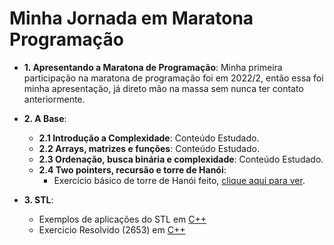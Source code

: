 # Minha Jornada em Maratona Programação

- **1. Apresentando a Maratona de Programação**: Minha primeira participação na maratona de programação foi em 2022/2, então essa foi minha apresentação, já direto mão na massa sem nunca ter contato anteriormente.

- **2. A Base**:
    - **2.1 Introdução a Complexidade**: Conteúdo Estudado.
    - **2.2 Arrays, matrizes e funções**: Conteúdo Estudado.
    - **2.3 Ordenação, busca binária e complexidade**: Conteúdo Estudado.
    - **2.4 Two pointers, recursão e torre de Hanói**:
        - Exercício básico de torre de Hanói feito, [clique aqui para ver](./base/Two%20pointers%2C%20recurs%C3%A3o%20e%20torre%20de%20Han%C3%B3i/Torres-de-Hanoi-2251.cpp).

- **3. STL**:
    - Exemplos de aplicações do STL em [C++](./STL/)
    - Exercicio Resolvido (2653) em [C++](../../exercises/uri/2653/2653.cpp)
